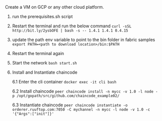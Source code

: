 Create a VM on GCP or any other cloud platform.

1. run the prerequisites.sh script

2. Restart the terminal and run the below command
      `curl -sSL http://bit.ly/2ysbOFE | bash -s -- 1.4.1 1.4.1 0.4.15`

3. update the path env variable to point to the bin folder in fabric samples
      `export PATH=<path to download location>/bin:$PATH`

4. Restart the terminal again

5. Start the network
  `bash start.sh`

6. Install and Instantiate chaincode

     6.1 Enter the cli container
          `docker exec -it cli bash`
          
     6.2 Install chaincode
           `peer chaincode install -n mycc -v 1.0 -l node -p /opt/gopath/src/github.com/chaincode_example02/`

     6.3 Instantiate chaincode
           `peer chaincode instantiate -o orderer.ruuftop.com:7050 -C mychannel -n mycc -l node -v 1.0 -c '{"Args":["init"]}'`
